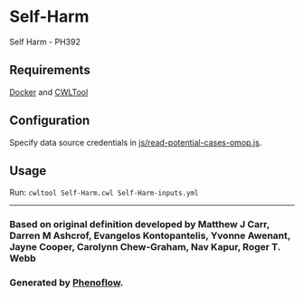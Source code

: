 # Self-Harm

Self Harm - PH392

## Requirements

[Docker](https://docs.docker.com/install/) and [CWLTool](https://github.com/common-workflow-language/cwltool#install)

## Configuration

Specify data source credentials in [js/read-potential-cases-omop.js](js/read-potential-cases-omop.js).

## Usage

Run: `cwltool Self-Harm.cwl Self-Harm-inputs.yml`

***

### Based on original definition developed by Matthew J Carr, Darren M Ashcrof, Evangelos Kontopantelis, Yvonne Awenant, Jayne Cooper, Carolynn Chew-Graham, Nav Kapur, Roger T. Webb
### Generated by [Phenoflow](https://kclhi.org/phenoflow).
